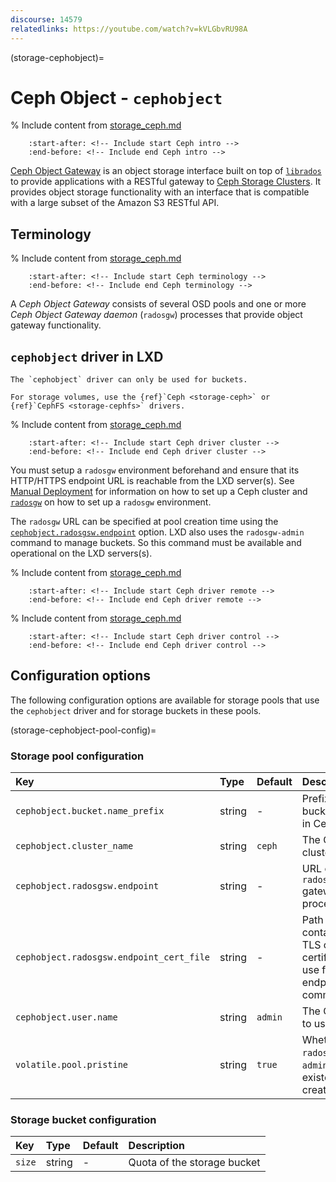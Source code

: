 ```yaml
---
discourse: 14579
relatedlinks: https://youtube.com/watch?v=kVLGbvRU98A
---
```


(storage-cephobject)=

# Ceph Object - `cephobject`

% Include content from [storage_ceph.md](storage_ceph.md)

```{include} storage_ceph.md
    :start-after: <!-- Include start Ceph intro -->
    :end-before: <!-- Include end Ceph intro -->
```

[Ceph Object Gateway](https://docs.ceph.com/en/latest/radosgw/) is an object storage interface built on top of [`librados`](https://docs.ceph.com/en/latest/rados/api/librados-intro/) to provide applications with a RESTful gateway to [Ceph Storage Clusters](https://docs.ceph.com/en/latest/rados/).
It provides object storage functionality with an interface that is compatible with a large subset of the Amazon S3 RESTful API.

## Terminology

% Include content from [storage_ceph.md](storage_ceph.md)

```{include} storage_ceph.md
    :start-after: <!-- Include start Ceph terminology -->
    :end-before: <!-- Include end Ceph terminology -->
```

A *Ceph Object Gateway* consists of several OSD pools and one or more *Ceph Object Gateway daemon* (`radosgw`) processes that provide object gateway functionality.

## `cephobject` driver in LXD

```{note}
The `cephobject` driver can only be used for buckets.

For storage volumes, use the {ref}`Ceph <storage-ceph>` or {ref}`CephFS <storage-cephfs>` drivers.
```

% Include content from [storage_ceph.md](storage_ceph.md)

```{include} storage_ceph.md
    :start-after: <!-- Include start Ceph driver cluster -->
    :end-before: <!-- Include end Ceph driver cluster -->
```

You must setup a `radosgw` environment beforehand and ensure that its HTTP/HTTPS endpoint URL is reachable from the LXD server(s).
See [Manual Deployment](https://docs.ceph.com/en/latest/install/manual-deployment/) for information on how to set up a Ceph cluster and [`radosgw`](https://docs.ceph.com/en/latest/radosgw/) on how to set up a `radosgw` environment.

The `radosgw` URL can be specified at pool creation time using the [`cephobject.radosgsw.endpoint`](storage-cephobject-pool-config) option.
LXD also uses the `radosgw-admin` command to manage buckets. So this command must be available and operational on the LXD servers(s).

% Include content from [storage_ceph.md](storage_ceph.md)

```{include} storage_ceph.md
    :start-after: <!-- Include start Ceph driver remote -->
    :end-before: <!-- Include end Ceph driver remote -->
```

% Include content from [storage_ceph.md](storage_ceph.md)

```{include} storage_ceph.md
    :start-after: <!-- Include start Ceph driver control -->
    :end-before: <!-- Include end Ceph driver control -->
```

## Configuration options

The following configuration options are available for storage pools that use the `cephobject` driver and for storage buckets in these pools.

(storage-cephobject-pool-config)=

### Storage pool configuration

Key                                      | Type                          | Default | Description
:--                                      | :---                          | :------ | :----------
`cephobject.bucket.name_prefix`          | string                        | -       | Prefix to add to bucket names in Ceph
`cephobject.cluster_name`                | string                        | `ceph`  | The Ceph cluster to use
`cephobject.radosgsw.endpoint`           | string                        | -       | URL of the `radosgw` gateway process
`cephobject.radosgsw.endpoint_cert_file` | string                        | -       | Path to the file containing the TLS client certificate to use for endpoint communication
`cephobject.user.name`                   | string                        | `admin` | The Ceph user to use
`volatile.pool.pristine`                 | string                        | `true`  | Whether the `radosgw` `lxd-admin` user existed at creation time

### Storage bucket configuration

Key    | Type   | Default                | Description
:--    | :---   | :------                | :----------
`size` | string | -                      | Quota of the storage bucket
